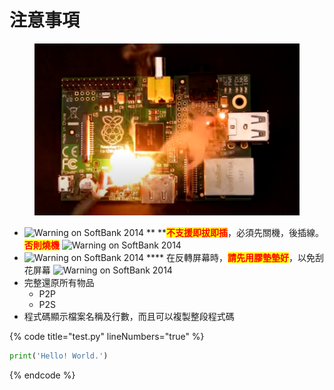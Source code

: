 # 注意事項

<figure><img src="../.gitbook/assets/image (2) (1).png" alt=""><figcaption></figcaption></figure>

* <img src="https://em-content.zobj.net/thumbs/120/softbank/145/warning-sign_26a0.png" alt="Warning on SoftBank 2014" data-size="line"> ** **<mark style="color:red;">**不支援即拔即插**</mark>，必須先關機，後插線。<mark style="color:red;">**否則燒機**</mark> <img src="https://em-content.zobj.net/thumbs/120/softbank/145/warning-sign_26a0.png" alt="Warning on SoftBank 2014" data-size="line">
* <img src="https://em-content.zobj.net/thumbs/120/softbank/145/warning-sign_26a0.png" alt="Warning on SoftBank 2014" data-size="line"> **** 在反轉屏幕時，<mark style="color:red;">**請先用膠墊墊好**</mark>，以免刮花屏幕 <img src="https://em-content.zobj.net/thumbs/120/softbank/145/warning-sign_26a0.png" alt="Warning on SoftBank 2014" data-size="line">
* 完整還原所有物品
  * P2P
  * P2S
* 程式碼顯示檔案名稱及行數，而且可以複製整段程式碼

{% code title="test.py" lineNumbers="true" %}
```python
print('Hello! World.')
```
{% endcode %}

